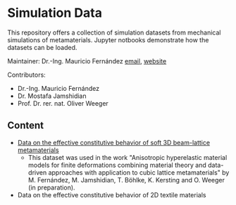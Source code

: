 # Simulation Data

This repository offers a collection of simulation datasets from mechanical simulations of metamaterials. Jupyter notbooks demonstrate how the datasets can be loaded.

Maintainer: Dr.-Ing. Mauricio Fernández [email](mailto:fernandez@cps.tu-darmstadt.de), [website](https://www.maschinenbau.tu-darmstadt.de/cps/department_cps/team_1/team_detail_184000.en.jsp)

Contributors: 
* Dr.-Ing. Mauricio Fernández 
* Dr. Mostafa Jamshidian
* Prof. Dr. rer. nat. Oliver Weeger
	
## Content

* [Data on the effective constitutive behavior of soft 3D beam-lattice metamaterials](beam_lattice_metamaterials.ipynb)
	* This dataset was used in the work "Anisotropic hyperelastic material models for finite deformations combining material theory and data-driven approaches with application to cubic lattice metamaterials" by M. Fernández, M. Jamshidian, T. Böhlke, K. Kersting and O. Weeger (in preparation). 
* Data on the effective constitutive behavior of 2D textile materials